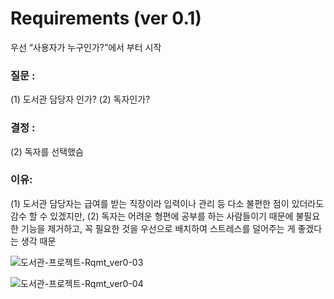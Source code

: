 # Requirements (ver 0.1)

우선 “사용자가 누구인가?”에서 부터 시작

### 질문 :

(1) 도서관 담당자 인가? (2) 독자인가?

### 결정 : 

(2) 독자를 선택했슴

### 이유: 

(1) 도서관 담당자는 급여를 받는 직장이라 입력이나 관리 등 다소 불편한 점이 있더라도 감수 할 수 있겠지만, (2) 독자는 어려운 형편에 공부를 하는 사람들이기 때문에 불필요한 기능을 제거하고, 꼭 필요한 것을 우선으로 배치하여 스트레스를 덜어주는 게 좋겠다는 생각 때문

![도서관-프로젝트-Rqmt_ver0-03](https://github.com/user-attachments/assets/30994b29-541d-44cd-b1f2-0f3772836c82)

![도서관-프로젝트-Rqmt_ver0-04](https://github.com/user-attachments/assets/ec518bb8-8a5d-48cf-80e8-def5d5442314)

